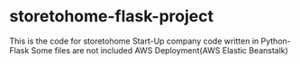 # storetohome-flask-project

This is the code for storetohome
Start-Up company code written in Python-Flask
Some files are not included
AWS Deployment(AWS Elastic Beanstalk)
